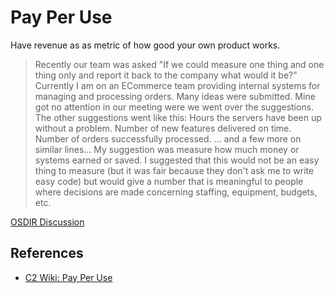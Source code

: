 # Pay Per Use

Have revenue as as metric of how good your own product  works.

> Recently our team was asked "If we could measure one thing and one
thing only and report it back to the company what would it be?"
Currently I am on an ECommerce team providing internal systems for
managing and processing orders.
Many ideas were submitted. Mine got no attention in our meeting were
we went over the suggestions.
The other suggestions went like this:
Hours the servers have been up without a problem.
Number of new features delivered on time.
Number of orders successfully processed.
... and a few more on similar lines...
My suggestion was measure how much money or systems earned or saved.
I suggested that this would not be an easy thing to measure (but it
was fair because they don't ask me to write easy code) but would give
a number that is meaningful to people where decisions are made
concerning staffing, equipment, budgets, etc.

[OSDIR Discussion](http://osdir.com/ml/programming.extreme-programming.xp-explained2/2005-05/msg00001.html)

## References

* [C2 Wiki: Pay Per Use](https://c2.com/cgi/wiki?PayPerUse)
